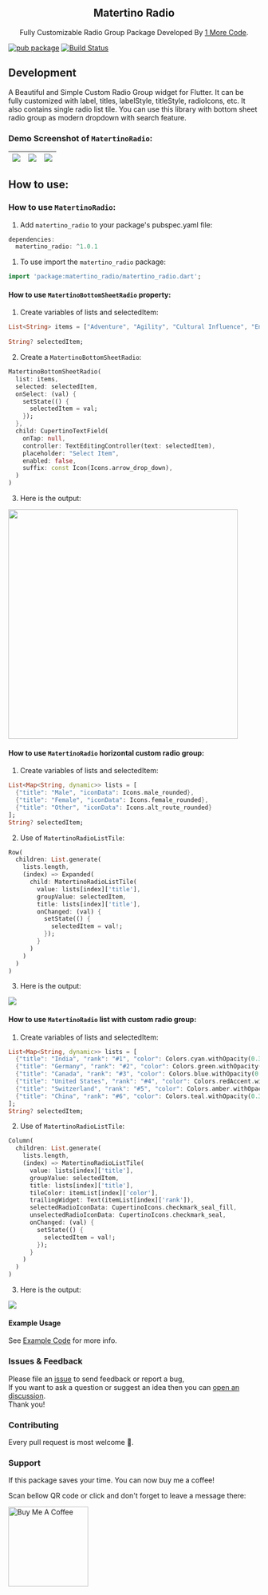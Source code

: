 <h2 align="center">Matertino Radio</h1>

<p align="center">
Fully Customizable Radio Group Package Developed By <a href="https://1morecode.com">1 More Code</a>.
</p>

[![pub package](https://img.shields.io/badge/pub-v1.0.1-blue)](https://pub.dev/packages/matertino_radio) [![Build Status](https://img.shields.io/badge/publisher-1morecode.com-lightgrey)](https://1morecode.com)

## Development

A Beautiful and Simple Custom Radio Group widget for Flutter. It can be fully customized with label, titles, labelStyle, titleStyle, radioIcons, etc. It also contains single radio list tile. You can use this library with bottom sheet radio group as modern dropdown with search feature.

### Demo Screenshot of `MatertinoRadio`:

| ![](https://github.com/1morecode/matertino_radio/assets/57178146/b7eaff6e-a665-4735-82dd-972a248ec0ce)  | ![](https://github.com/1morecode/matertino_radio/assets/57178146/173db5e4-9fc4-4103-a196-f7106e2d1a10) | ![](https://github.com/1morecode/matertino_radio/assets/57178146/3ae71a90-4862-4dbf-8506-ea9fd986ea97) |
|:---:|:---:|:---:|

## How to use:

### How to use `MatertinoRadio`:

1. Add `matertino_radio` to your package's pubspec.yaml file:
```dart
dependencies:
  matertino_radio: ^1.0.1
```

1. To use import the `matertino_radio` package:
```dart
import 'package:matertino_radio/matertino_radio.dart';
```

#### How to use `MatertinoBottomSheetRadio` property:

1. Create variables of lists and selectedItem:
```dart
List<String> items = ["Adventure", "Agility", "Cultural Influence", "Entrepreneurship", "Heritage", "Movers", "Open for Business", "Power", "Quality of Life", "Social Purpose"];
  
String? selectedItem;
```
2. Create a `MatertinoBottomSheetRadio`:
```dart
MatertinoBottomSheetRadio(
  list: items,
  selected: selectedItem,
  onSelect: (val) {
    setState(() {
      selectedItem = val;
    });
  },
  child: CupertinoTextField(
    onTap: null,
    controller: TextEditingController(text: selectedItem),
    placeholder: "Select Item",
    enabled: false,
    suffix: const Icon(Icons.arrow_drop_down),
  )
)
```
3. Here is the output:
<p>
<img src="https://github.com/1morecode/matertino_radio/assets/57178146/b7eaff6e-a665-4735-82dd-972a248ec0ce" height="460">
</p>

#### How to use `MatertinoRadio` horizontal custom radio group:

1. Create variables of lists and selectedItem:
```dart
List<Map<String, dynamic>> lists = [
  {"title": "Male", "iconData": Icons.male_rounded},
  {"title": "Female", "iconData": Icons.female_rounded},
  {"title": "Other", "iconData": Icons.alt_route_rounded}
];
String? selectedItem;
```
2. Use of `MatertinoRadioListTile`:
```dart
Row(
  children: List.generate(
    lists.length, 
    (index) => Expanded(
      child: MatertinoRadioListTile(
        value: lists[index]['title'],
        groupValue: selectedItem,
        title: lists[index]['title'],
        onChanged: (val) {
          setState(() {
            selectedItem = val!;
          });
        }
      )
    )
  )
)
```
3. Here is the output:
<p>
<img src="https://github.com/1morecode/matertino_radio/assets/57178146/173db5e4-9fc4-4103-a196-f7106e2d1a10">
</p>

#### How to use `MatertinoRadio` list with custom radio group:

1. Create variables of lists and selectedItem:
```dart
List<Map<String, dynamic>> lists = [
  {"title": "India", "rank": "#1", "color": Colors.cyan.withOpacity(0.3)},
  {"title": "Germany", "rank": "#2", "color": Colors.green.withOpacity(0.3)},
  {"title": "Canada", "rank": "#3", "color": Colors.blue.withOpacity(0.3)},
  {"title": "United States", "rank": "#4", "color": Colors.redAccent.withOpacity(0.3)},
  {"title": "Switzerland", "rank": "#5", "color": Colors.amber.withOpacity(0.3)},
  {"title": "China", "rank": "#6", "color": Colors.teal.withOpacity(0.3)}
];
String? selectedItem;
```
2. Use of `MatertinoRadioListTile`:
```dart
Column(
  children: List.generate(
    lists.length,
    (index) => MatertinoRadioListTile(
      value: lists[index]['title'],
      groupValue: selectedItem,
      title: lists[index]['title'],
      tileColor: itemList[index]['color'],
      trailingWidget: Text(itemList[index]['rank']),
      selectedRadioIconData: CupertinoIcons.checkmark_seal_fill,
      unselectedRadioIconData: CupertinoIcons.checkmark_seal,
      onChanged: (val) {
        setState(() {
          selectedItem = val!;
        });
      }
    )
  )
)
```

3. Here is the output:
<p>
<img src="https://github.com/1morecode/matertino_radio/assets/57178146/3ae71a90-4862-4dbf-8506-ea9fd986ea97">
</p>

#### Example Usage

See [Example Code](example/lib/main.dart) for more info.

### Issues & Feedback

Please file an [issue](https://github.com/1morecode/matertino_radio/issues) to send feedback or report a bug,  
If you want to ask a question or suggest an idea then you can [open an discussion](https://github.com/1morecode/matertino_radio/discussions).  
Thank you!

### Contributing

Every pull request is most welcome 🤝.

### Support

If this package saves your time. You can now buy me a coffee! 

Scan bellow QR code or click and don't forget to leave a message there:

<a href="https://bmc.link/1morecode" target="_blank"><img src="https://github.com/1morecode/matertino_radio/assets/57178146/1995d3e2-b061-4655-81d5-df1d41d9bfb6" alt="Buy Me A Coffee" style="height: 160px !important" ></a>
